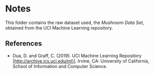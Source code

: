 # Notes

This folder contains the raw dataset used, the _Mushroom Data Set_, obtained from the UCI Machine Learning repository.

## References

- Dua, D. and Graff, C. (2019). UCI Machine Learning Repository \[http://archive.ics.uci.edu/ml\]. Irvine, CA: University of California, School of Information and Computer Science.
